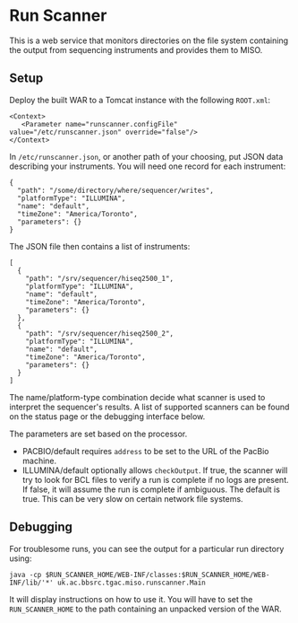 # Run Scanner
This is a web service that monitors directories on the file system containing
the output from sequencing instruments and provides them to MISO.

## Setup
Deploy the built WAR to a Tomcat instance with the following `ROOT.xml`:

    <Context>
       <Parameter name="runscanner.configFile" value="/etc/runscanner.json" override="false"/>
    </Context>

In `/etc/runscanner.json`, or another path of your choosing, put JSON data describing your instruments. You will need one record for each instrument:

    {
      "path": "/some/directory/where/sequencer/writes",
      "platformType": "ILLUMINA",
      "name": "default",
      "timeZone": "America/Toronto",
      "parameters": {}
    }

The JSON file then contains a list of instruments:

    [
      {
        "path": "/srv/sequencer/hiseq2500_1",
        "platformType": "ILLUMINA",
        "name": "default",
        "timeZone": "America/Toronto",
        "parameters": {}
      },
      {
        "path": "/srv/sequencer/hiseq2500_2",
        "platformType": "ILLUMINA",
        "name": "default",
        "timeZone": "America/Toronto",
        "parameters": {}
      }
    ]

The name/platform-type combination decide what scanner is used to interpret the sequencer's results. A list of supported scanners can be found on the status page or the debugging interface below.

The parameters are set based on the processor.

- PACBIO/default requires `address` to be set to the URL of the PacBio machine.
- ILLUMINA/default optionally allows `checkOutput`. If true, the scanner will
  try to look for BCL files to verify a run is complete if no logs are present.
  If false, it will assume the run is complete if ambiguous. The default is true.
  This can be very slow on certain network file systems.

## Debugging
For troublesome runs, you can see the output for a particular run directory using:

    java -cp $RUN_SCANNER_HOME/WEB-INF/classes:$RUN_SCANNER_HOME/WEB-INF/lib/'*' uk.ac.bbsrc.tgac.miso.runscanner.Main

It will display instructions on how to use it. You will have to set the `RUN_SCANNER_HOME` to the path containing an unpacked version of the WAR.
